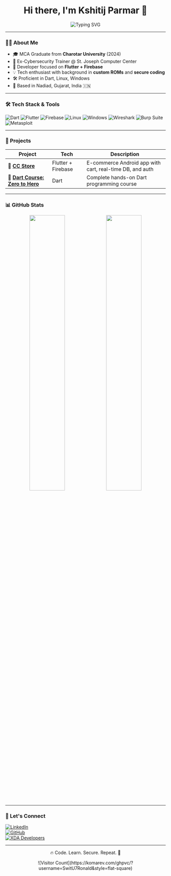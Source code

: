 <h1 align="center">Hi there, I'm Kshitij Parmar 👋</h1>

<p align="center">
  <img src="https://readme-typing-svg.herokuapp.com?font=Fira+Code&duration=2500&pause=1000&color=58A6FF&center=true&vCenter=true&width=500&lines=Flutter+%26+Firebase+Developer;Cybersecurity+Enthusiast+%F0%9F%94%92;Open+Source+Contributor+%F0%9F%93%9D%EF%B8%8F;Dart%2C+Linux%2C+Windows+User" alt="Typing SVG" />
</p>

---

### 🧑‍💻 About Me

- 🎓 MCA Graduate from **Charotar University** (2024)
- 💼 Ex-Cybersecurity Trainer @ St. Joseph Computer Center
- 🔧 Developer focused on **Flutter + Firebase**
- 💡 Tech enthusiast with background in **custom ROMs** and **secure coding**
- 🛠️ Proficient in Dart, Linux, Windows
- 📍 Based in Nadiad, Gujarat, India 🇮🇳

---

### 🛠️ Tech Stack & Tools

![Dart](https://img.shields.io/badge/-Dart-0175C2?style=for-the-badge&logo=dart&logoColor=white)
![Flutter](https://img.shields.io/badge/-Flutter-02569B?style=for-the-badge&logo=flutter)
![Firebase](https://img.shields.io/badge/-Firebase-FFCA28?style=for-the-badge&logo=firebase&logoColor=black)
![Linux](https://img.shields.io/badge/-Linux-FCC624?style=for-the-badge&logo=linux&logoColor=black)
![Windows](https://img.shields.io/badge/-Windows-0078D6?style=for-the-badge&logo=windows)
![Wireshark](https://img.shields.io/badge/-Wireshark-1679A7?style=for-the-badge&logo=wireshark)
![Burp Suite](https://img.shields.io/badge/-Burp_Suite-F57C00?style=for-the-badge)
![Metasploit](https://img.shields.io/badge/-Metasploit-black?style=for-the-badge)

---

### 🚀 Projects

| Project | Tech | Description |
|--------|------|-------------|
| 🛒 [**CC Store**](https://github.com/SwitU7Ronald/CC-Store) | Flutter + Firebase | E-commerce Android app with cart, real-time DB, and auth |
| 📘 [**Dart Course: Zero to Hero**](https://github.com/SwitU7Ronald/Dart-Course-Zero-Hero) | Dart | Complete hands-on Dart programming course |

---

### 📊 GitHub Stats

<p align="center">
  <img src="https://github-readme-stats.vercel.app/api?username=SwitU7Ronald&show_icons=true&theme=tokyonight" width="47%" />
  <img src="https://github-readme-stats.vercel.app/api/top-langs/?username=SwitU7Ronald&layout=compact&theme=tokyonight" width="47%" />
</p>

---

### 🤝 Let's Connect

[![LinkedIn](https://img.shields.io/badge/-LinkedIn-0077B5?style=for-the-badge&logo=linkedin&logoColor=white)](https://www.linkedin.com/in/kshitij-parmar)  
[![GitHub](https://img.shields.io/badge/-GitHub-181717?style=for-the-badge&logo=github&logoColor=white)](https://github.com/SwitU7Ronald)  
[![XDA Developers](https://img.shields.io/badge/-XDA_Developers-FEBD01?style=for-the-badge&logo=xda-developers&logoColor=black)](https://xdaforums.com/m/c2tu6u.7702775/)

---

<p align="center">🔥 Code. Learn. Secure. Repeat. 🚀</p>

<p align="center">
  ![Visitor Count](https://komarev.com/ghpvc/?username=SwitU7Ronald&style=flat-square)
</p>
